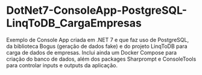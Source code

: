# DotNet7-ConsoleApp-PostgreSQL-LinqToDB_CargaEmpresas
Exemplo de Console App criada em .NET 7 e que faz uso de PostgreSQL, da biblioteca Bogus (geração de dados fake) e do projeto LinqToDB para carga de dados de empresas. Inclui ainda um Docker Compose para criação do banco de dados, além dos packages Sharprompt e ConsoleTools para controlar inputs e outputs da aplicação.
